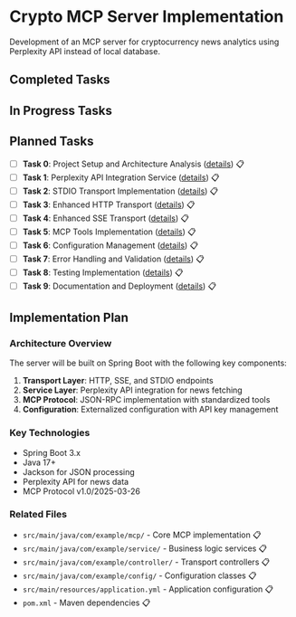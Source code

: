 # Crypto MCP Server Implementation

Development of an MCP server for cryptocurrency news analytics using Perplexity API instead of local database.

## Completed Tasks

## In Progress Tasks

## Planned Tasks

- [ ] **Task 0**: Project Setup and Architecture Analysis ([details](mdc:CRYPTO_MCP_SERVER/task0.md)) 📋
- [ ] **Task 1**: Perplexity API Integration Service ([details](mdc:CRYPTO_MCP_SERVER/task1.md)) 📋
- [ ] **Task 2**: STDIO Transport Implementation ([details](mdc:CRYPTO_MCP_SERVER/task2.md)) 📋
- [ ] **Task 3**: Enhanced HTTP Transport ([details](mdc:CRYPTO_MCP_SERVER/task3.md)) 📋
- [ ] **Task 4**: Enhanced SSE Transport ([details](mdc:CRYPTO_MCP_SERVER/task4.md)) 📋
- [ ] **Task 5**: MCP Tools Implementation ([details](mdc:CRYPTO_MCP_SERVER/task5.md)) 📋
- [ ] **Task 6**: Configuration Management ([details](mdc:CRYPTO_MCP_SERVER/task6.md)) 📋
- [ ] **Task 7**: Error Handling and Validation ([details](mdc:CRYPTO_MCP_SERVER/task7.md)) 📋
- [ ] **Task 8**: Testing Implementation ([details](mdc:CRYPTO_MCP_SERVER/task8.md)) 📋
- [ ] **Task 9**: Documentation and Deployment ([details](mdc:CRYPTO_MCP_SERVER/task9.md)) 📋

## Implementation Plan

### Architecture Overview
The server will be built on Spring Boot with the following key components:

1. **Transport Layer**: HTTP, SSE, and STDIO endpoints
2. **Service Layer**: Perplexity API integration for news fetching
3. **MCP Protocol**: JSON-RPC implementation with standardized tools
4. **Configuration**: Externalized configuration with API key management

### Key Technologies
- Spring Boot 3.x
- Java 17+
- Jackson for JSON processing
- Perplexity API for news data
- MCP Protocol v1.0/2025-03-26

### Related Files

- `src/main/java/com/example/mcp/` - Core MCP implementation 📋
- `src/main/java/com/example/service/` - Business logic services 📋
- `src/main/java/com/example/controller/` - Transport controllers 📋
- `src/main/java/com/example/config/` - Configuration classes 📋
- `src/main/resources/application.yml` - Application configuration 📋
- `pom.xml` - Maven dependencies 📋 